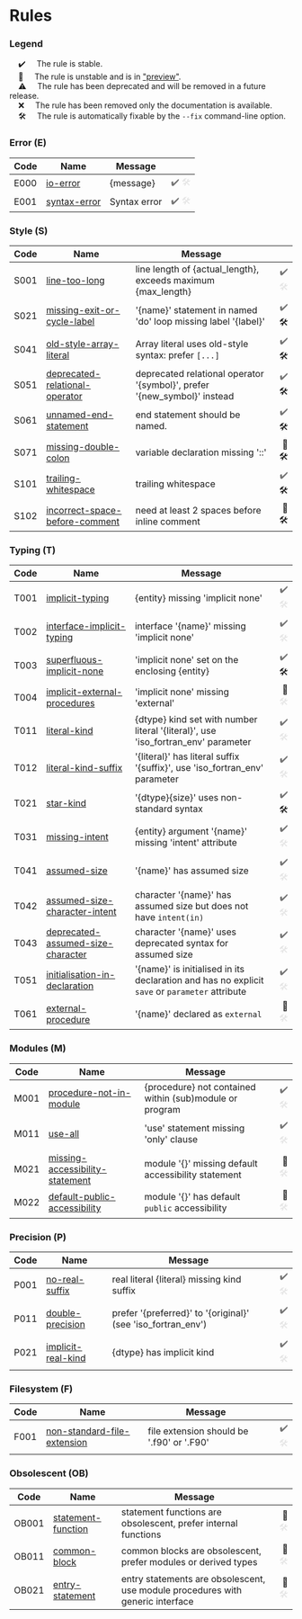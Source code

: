 # Rules

### Legend
&nbsp;&nbsp;&nbsp;&nbsp;✔️&nbsp;&nbsp;&nbsp;&nbsp; The rule is stable.<br />&nbsp;&nbsp;&nbsp;&nbsp;🧪&nbsp;&nbsp;&nbsp;&nbsp; The rule is unstable and is in ["preview"](faq.md#what-is-preview).<br />&nbsp;&nbsp;&nbsp;&nbsp;⚠️&nbsp;&nbsp;&nbsp;&nbsp; The rule has been deprecated and will be removed in a future release.<br />&nbsp;&nbsp;&nbsp;&nbsp;❌&nbsp;&nbsp;&nbsp;&nbsp; The rule has been removed only the documentation is available.<br />&nbsp;&nbsp;&nbsp;&nbsp;🛠️&nbsp;&nbsp;&nbsp;&nbsp; The rule is automatically fixable by the `--fix` command-line option.<br />
### Error (E)

| Code | Name | Message | |
| ---- | ---- | ------- | ------: |
| E000 | [io-error](rules/io-error.md) | {message\} | <span title='Rule is stable' style='opacity: 0.6'>✔️</span> <span title='Automatic fix not available' style='opacity: 0.1' aria-hidden='true'>🛠️</span> |
| E001 | [syntax-error](rules/syntax-error.md) | Syntax error | <span title='Rule is stable' style='opacity: 0.6'>✔️</span> <span title='Automatic fix not available' style='opacity: 0.1' aria-hidden='true'>🛠️</span> |

### Style (S)

| Code | Name | Message | |
| ---- | ---- | ------- | ------: |
| S001 | [line-too-long](rules/line-too-long.md) | line length of {actual_length}, exceeds maximum {max_length\} | <span title='Rule is stable' style='opacity: 0.6'>✔️</span> <span title='Automatic fix not available' style='opacity: 0.1' aria-hidden='true'>🛠️</span> |
| S021 | [missing-exit-or-cycle-label](rules/missing-exit-or-cycle-label.md) | '{name}' statement in named 'do' loop missing label '{label}' | <span title='Rule is stable' style='opacity: 0.6'>✔️</span> <span title='Automatic fix available'>🛠️</span> |
| S041 | [old-style-array-literal](rules/old-style-array-literal.md) | Array literal uses old-style syntax: prefer `[...]` | <span title='Rule is stable' style='opacity: 0.6'>✔️</span> <span title='Automatic fix available'>🛠️</span> |
| S051 | [deprecated-relational-operator](rules/deprecated-relational-operator.md) | deprecated relational operator '{symbol}', prefer '{new_symbol}' instead | <span title='Rule is stable' style='opacity: 0.6'>✔️</span> <span title='Automatic fix available'>🛠️</span> |
| S061 | [unnamed-end-statement](rules/unnamed-end-statement.md) | end statement should be named. | <span title='Rule is stable' style='opacity: 0.6'>✔️</span> <span title='Automatic fix available'>🛠️</span> |
| S071 | [missing-double-colon](rules/missing-double-colon.md) | variable declaration missing '::' | <span title='Rule is in preview'>🧪</span> <span title='Automatic fix available'>🛠️</span> |
| S101 | [trailing-whitespace](rules/trailing-whitespace.md) | trailing whitespace | <span title='Rule is stable' style='opacity: 0.6'>✔️</span> <span title='Automatic fix available'>🛠️</span> |
| S102 | [incorrect-space-before-comment](rules/incorrect-space-before-comment.md) | need at least 2 spaces before inline comment | <span title='Rule is in preview'>🧪</span> <span title='Automatic fix available'>🛠️</span> |

### Typing (T)

| Code | Name | Message | |
| ---- | ---- | ------- | ------: |
| T001 | [implicit-typing](rules/implicit-typing.md) | {entity} missing 'implicit none' | <span title='Rule is stable' style='opacity: 0.6'>✔️</span> <span title='Automatic fix not available' style='opacity: 0.1' aria-hidden='true'>🛠️</span> |
| T002 | [interface-implicit-typing](rules/interface-implicit-typing.md) | interface '{name}' missing 'implicit none' | <span title='Rule is stable' style='opacity: 0.6'>✔️</span> <span title='Automatic fix not available' style='opacity: 0.1' aria-hidden='true'>🛠️</span> |
| T003 | [superfluous-implicit-none](rules/superfluous-implicit-none.md) | 'implicit none' set on the enclosing {entity\} | <span title='Rule is stable' style='opacity: 0.6'>✔️</span> <span title='Automatic fix available'>🛠️</span> |
| T004 | [implicit-external-procedures](rules/implicit-external-procedures.md) | 'implicit none' missing 'external' | <span title='Rule is in preview'>🧪</span> <span title='Automatic fix not available' style='opacity: 0.1' aria-hidden='true'>🛠️</span> |
| T011 | [literal-kind](rules/literal-kind.md) | {dtype} kind set with number literal '{literal}', use 'iso_fortran_env' parameter | <span title='Rule is stable' style='opacity: 0.6'>✔️</span> <span title='Automatic fix not available' style='opacity: 0.1' aria-hidden='true'>🛠️</span> |
| T012 | [literal-kind-suffix](rules/literal-kind-suffix.md) | '{literal}' has literal suffix '{suffix}', use 'iso_fortran_env' parameter | <span title='Rule is stable' style='opacity: 0.6'>✔️</span> <span title='Automatic fix not available' style='opacity: 0.1' aria-hidden='true'>🛠️</span> |
| T021 | [star-kind](rules/star-kind.md) | '{dtype}{size}' uses non-standard syntax | <span title='Rule is stable' style='opacity: 0.6'>✔️</span> <span title='Automatic fix available'>🛠️</span> |
| T031 | [missing-intent](rules/missing-intent.md) | {entity} argument '{name}' missing 'intent' attribute | <span title='Rule is stable' style='opacity: 0.6'>✔️</span> <span title='Automatic fix not available' style='opacity: 0.1' aria-hidden='true'>🛠️</span> |
| T041 | [assumed-size](rules/assumed-size.md) | '{name}' has assumed size | <span title='Rule is stable' style='opacity: 0.6'>✔️</span> <span title='Automatic fix not available' style='opacity: 0.1' aria-hidden='true'>🛠️</span> |
| T042 | [assumed-size-character-intent](rules/assumed-size-character-intent.md) | character '{name}' has assumed size but does not have `intent(in)` | <span title='Rule is stable' style='opacity: 0.6'>✔️</span> <span title='Automatic fix not available' style='opacity: 0.1' aria-hidden='true'>🛠️</span> |
| T043 | [deprecated-assumed-size-character](rules/deprecated-assumed-size-character.md) | character '{name}' uses deprecated syntax for assumed size | <span title='Rule is stable' style='opacity: 0.6'>✔️</span> <span title='Automatic fix not available' style='opacity: 0.1' aria-hidden='true'>🛠️</span> |
| T051 | [initialisation-in-declaration](rules/initialisation-in-declaration.md) | '{name}' is initialised in its declaration and has no explicit `save` or `parameter` attribute | <span title='Rule is stable' style='opacity: 0.6'>✔️</span> <span title='Automatic fix not available' style='opacity: 0.1' aria-hidden='true'>🛠️</span> |
| T061 | [external-procedure](rules/external-procedure.md) | '{name}' declared as `external` | <span title='Rule is in preview'>🧪</span> <span title='Automatic fix not available' style='opacity: 0.1' aria-hidden='true'>🛠️</span> |

### Modules (M)

| Code | Name | Message | |
| ---- | ---- | ------- | ------: |
| M001 | [procedure-not-in-module](rules/procedure-not-in-module.md) | {procedure} not contained within (sub)module or program | <span title='Rule is stable' style='opacity: 0.6'>✔️</span> <span title='Automatic fix not available' style='opacity: 0.1' aria-hidden='true'>🛠️</span> |
| M011 | [use-all](rules/use-all.md) | 'use' statement missing 'only' clause | <span title='Rule is stable' style='opacity: 0.6'>✔️</span> <span title='Automatic fix not available' style='opacity: 0.1' aria-hidden='true'>🛠️</span> |
| M021 | [missing-accessibility-statement](rules/missing-accessibility-statement.md) | module '{}' missing default accessibility statement | <span title='Rule is in preview'>🧪</span> <span title='Automatic fix not available' style='opacity: 0.1' aria-hidden='true'>🛠️</span> |
| M022 | [default-public-accessibility](rules/default-public-accessibility.md) | module '{}' has default `public` accessibility | <span title='Rule is in preview'>🧪</span> <span title='Automatic fix not available' style='opacity: 0.1' aria-hidden='true'>🛠️</span> |

### Precision (P)

| Code | Name | Message | |
| ---- | ---- | ------- | ------: |
| P001 | [no-real-suffix](rules/no-real-suffix.md) | real literal {literal} missing kind suffix | <span title='Rule is stable' style='opacity: 0.6'>✔️</span> <span title='Automatic fix not available' style='opacity: 0.1' aria-hidden='true'>🛠️</span> |
| P011 | [double-precision](rules/double-precision.md) | prefer '{preferred}' to '{original}' (see 'iso_fortran_env') | <span title='Rule is stable' style='opacity: 0.6'>✔️</span> <span title='Automatic fix not available' style='opacity: 0.1' aria-hidden='true'>🛠️</span> |
| P021 | [implicit-real-kind](rules/implicit-real-kind.md) | {dtype} has implicit kind | <span title='Rule is stable' style='opacity: 0.6'>✔️</span> <span title='Automatic fix not available' style='opacity: 0.1' aria-hidden='true'>🛠️</span> |

### Filesystem (F)

| Code | Name | Message | |
| ---- | ---- | ------- | ------: |
| F001 | [non-standard-file-extension](rules/non-standard-file-extension.md) | file extension should be '.f90' or '.F90' | <span title='Rule is stable' style='opacity: 0.6'>✔️</span> <span title='Automatic fix not available' style='opacity: 0.1' aria-hidden='true'>🛠️</span> |

### Obsolescent (OB)

| Code | Name | Message | |
| ---- | ---- | ------- | ------: |
| OB001 | [statement-function](rules/statement-function.md) | statement functions are obsolescent, prefer internal functions | <span title='Rule is in preview'>🧪</span> <span title='Automatic fix not available' style='opacity: 0.1' aria-hidden='true'>🛠️</span> |
| OB011 | [common-block](rules/common-block.md) | common blocks are obsolescent, prefer modules or derived types | <span title='Rule is in preview'>🧪</span> <span title='Automatic fix not available' style='opacity: 0.1' aria-hidden='true'>🛠️</span> |
| OB021 | [entry-statement](rules/entry-statement.md) | entry statements are obsolescent, use module procedures with generic interface | <span title='Rule is in preview'>🧪</span> <span title='Automatic fix not available' style='opacity: 0.1' aria-hidden='true'>🛠️</span> |

